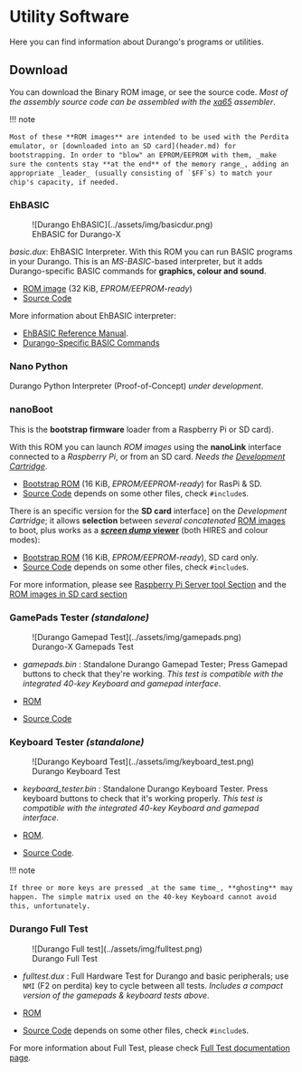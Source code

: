 # Utility Software

Here you can find information about Durango's programs or utilities.

## Download

You can download the Binary ROM image, or see the source code.
_Most of the assembly source code can be assembled with the [xa65](https://www.floodgap.com/retrotech/xa/) assembler_.

!!! note

	Most of these **ROM images** are intended to be used with the Perdita emulator, or [downloaded into an SD card](header.md) for bootstrapping. In order to "blow" an EPROM/EEPROM with them, _make sure the contents stay **at the end** of the memory range_, adding an appropriate _leader_ (usually consisting of `$FF`s) to match your chip's capacity, if needed.

### EhBASIC

<figure markdown>
![Durango EhBASIC](../assets/img/basicdur.png)
<figcaption>EhBASIC for Durango-X</figcaption>
</figure>

_basic.dux_: EhBASIC Interpreter. With this ROM you can run BASIC programs in your Durango. This is an _MS-BASIC_-based interpreter, but it adds Durango-specific BASIC commands for **graphics, colour and sound**.


* [ROM image](../assets/bin/basicgr.dux) (32 KiB, _EPROM/EEPROM-ready_)
* [Source Code](https://github.com/zuiko21/minimOS/blob/ehgraph/forge/eh_basic/ehbasic_sa.s)

More information about EhBASIC interpreter:

* [EhBASIC Reference Manual](http://retro.hansotten.nl/uploads/leedavison/Enhanced_6502_BASIC_reference_manual.pdf).
* [Durango-Specific BASIC Commands](ehbasic.md)

### Nano Python

Durango Python Interpreter (Proof-of-Concept) _under development_.

### nanoBoot

This is the **bootstrap firmware** loader from a Raspberry Pi or SD card).

With this ROM you can launch _ROM images_ using the **nanoLink** interface connected to a _Raspberry Pi_, or from an SD card. _Needs the [Development Cartridge](../hardware/dev_cart.md)_.

* [Bootstrap ROM](../assets/bin/nanoboot.dux) (16 KiB, _EPROM/EEPROM-ready_) for RasPi & SD.
* [Source Code](https://github.com/zuiko21/minimOS/blob/master/forge/nanoboot/rom.s) depends on some other files, check `#include`s.

There is an specific version for the **SD card** interface] on the _Development Cartridge_; it allows **selection** between _several concatenated_ [ROM images](header.md) to boot, plus works as a [**_screen dump_ viewer**](filesys.md) (both HIRES and colour modes):

* [Bootstrap ROM](../assets/bin/multi.dux) (16 KiB, _EPROM/EEPROM-ready_), SD card only.
* [Source Code](https://github.com/zuiko21/minimOS/blob/master/forge/nanoboot/multi.s) depends on some other files, check `#include`s.

For more information, please see [Raspberry Pi Server tool Section](../tools/tools.md#raspberry-pi-durango-servernano-boot) and the [ROM images in SD card section](multiboot.md)

### GamePads Tester _(standalone)_

<figure markdown>
![Durango Gamepad Test](../assets/img/gamepads.png)
<figcaption>Durango-X Gamepads Test</figcaption>
</figure>

* _gamepads.bin_ : Standalone Durango Gamepad Tester; Press Gamepad buttons to check that they're working. _This test is compatible with the integrated 40-key Keyboard and gamepad interface_.

* [ROM](../assets/bin/gamepads.dux)
* [Source Code](https://github.com/durangoretro/durango_demos/blob/main/gamepads.s)

### Keyboard Tester _(standalone)_

<figure markdown>
![Durango Keyboard Test](../assets/img/keyboard_test.png)
<figcaption>Durango Keyboard Test</figcaption>
</figure>

* _keyboard_tester.bin_ : Standalone Durango Keyboard Tester. Press keyboard buttons to check that it's working properly. _This test is compatible with the integrated 40-key Keyboard and gamepad interface_.

* [ROM](../assets/bin/keyboard_tester.dux).
* [Source Code](https://github.com/durangoretro/durango_demos/blob/main/keyboard_tester.c).

!!! note

	If three or more keys are pressed _at the same time_, **ghosting** may happen. The simple matrix used on the 40-key Keyboard cannot avoid this, unfortunately.
	
### Durango Full Test

<figure markdown>
![Durango Full test](../assets/img/fulltest.png)
<figcaption>Durango Full Test</figcaption>
</figure>

* _fulltest.dux_ : Full Hardware Test for Durango and basic peripherals; use `NMI` (F2 on perdita) key to cycle between all tests. _Includes a compact version of the gamepads & keyboard tests above_.

* [ROM](../assets/bin/fulltest.dux)
* [Source Code](https://github.com/zuiko21/minimOS/blob/master/forge/test/fulltest.s) depends on some other files, check `#include`s.

For more information about Full Test, please check [Full Test documentation page](fulltest.md).
